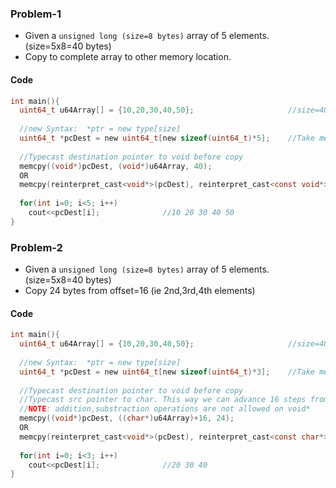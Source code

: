 ### Problem-1
- Given a `unsigned long (size=8 bytes)` array of 5 elements. (size=5x8=40 bytes)
- Copy to complete array to other memory location.
#### Code
```c
int main(){
  uint64_t u64Array[] = {10,20,30,40,50};                     //size=40 bytes
  
  //new Syntax:  *ptr = new type[size]
  uint64_t *pcDest = new uint64_t[new sizeof(uint64_t)*5];    //Take memory of 40 bytes
  
  //Typecast destination pointer to void before copy
  memcpy((void*)pcDest, (void*)u64Array, 40);
  OR
  memcpy(reinterpret_cast<void*>(pcDest), reinterpret_cast<const void*>(u64Array), 40);
  
  for(int i=0; i<5; i++)
    cout<<pcDest[i];              //10 20 30 40 50
}
```

### Problem-2
- Given a `unsigned long (size=8 bytes)` array of 5 elements. (size=5x8=40 bytes)
- Copy 24 bytes from offset=16 (ie 2nd,3rd,4th elements)
#### Code
```c
int main(){
  uint64_t u64Array[] = {10,20,30,40,50};                     //size=40 bytes
  
  //new Syntax:  *ptr = new type[size]
  uint64_t *pcDest = new uint64_t[new sizeof(uint64_t)*3];    //Take memory of 24 bytes
  
  //Typecast destination pointer to void before copy
  //Typecast src pointer to char. This way we can advance 16 steps from start.
  //NOTE: addition,substraction operations are not allowed on void*
  memcpy((void*)pcDest, ((char*)u64Array)+16, 24);
  OR
  memcpy(reinterpret_cast<void*>(pcDest), reinterpret_cast<const char*>(u64Array)+16, 24);
  
  for(int i=0; i<3; i++)
    cout<<pcDest[i];              //20 30 40
}
```
